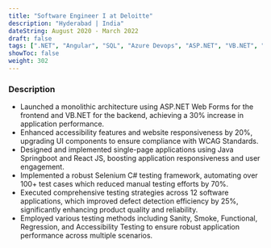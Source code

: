 ```yaml
---
title: "Software Engineer I at Deloitte"
description: "Hyderabad | India"
dateString: August 2020 - March 2022
draft: false
tags: [".NET", "Angular", "SQL", "Azure Devops", "ASP.NET", "VB.NET", "Agile", "Git",  "Selenium","Automation Testing"]
showToc: false
weight: 302
--- 
```


### Description

- Launched a monolithic architecture using ASP.NET Web Forms for the frontend and VB.NET for the backend, achieving a 30% increase in application performance.
- Enhanced accessibility features and website responsiveness by 20%, upgrading UI components to ensure compliance with WCAG Standards.
- Designed and implemented single-page applications using Java Springboot and React JS, boosting application responsiveness and user engagement.
- Implemented a robust Selenium C# testing framework, automating over 100+ test cases which reduced manual testing efforts by 70%.
- Executed comprehensive testing strategies across 12 software applications, which improved defect detection efficiency by 25%, significantly enhancing product quality and reliability.
- Employed various testing methods including Sanity, Smoke, Functional, Regression, and Accessibility Testing to ensure robust application performance across multiple scenarios.


